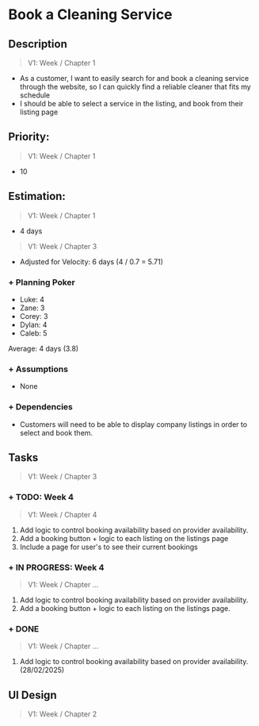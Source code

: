 # Book a Cleaning Service  

## Description  

>   V1: Week / Chapter 1
- As a customer, I want to easily search for and book a cleaning service through the website, so I can quickly find a reliable cleaner that fits my schedule
- I should be able to select a service in the listing, and book from their listing page

## Priority:  
>   V1: Week / Chapter 1 
- 10

## Estimation:  

>   V1: Week / Chapter 1
- 4 days

>   V1: Week / Chapter 3
- Adjusted for Velocity: 6 days (4 / 0.7 = 5.71)

### + Planning Poker  
  
- Luke: 4
- Zane: 3
- Corey: 3
- Dylan: 4
- Caleb: 5

Average: 4 days (3.8)

### + Assumptions  

- None

### + Dependencies

- Customers will need to be able to display company listings in order to select and book them. 

## Tasks  
>   V1: Week / Chapter 3

### + TODO: Week 4
>   V1: Week / Chapter 4
1. Add logic to control booking availability based on provider availability. 
2. Add a booking button + logic to each listing on the listings page
3. Include a page for user's to see their current bookings 
### + IN PROGRESS: Week 4
>   V1: Week / Chapter ...
1. Add logic to control booking availability based on provider availability. 
2. Add a booking button + logic to each listing on the listings page. 
### + DONE
>   V1: Week / Chapter ...
1. Add logic to control booking availability based on provider availability. (28/02/2025)

## UI Design  
>   V1: Week / Chapter 2


